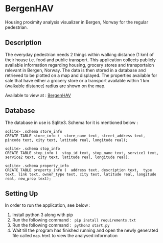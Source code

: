 # BergenHAV
Housing proximity analysis visualizer in Bergen, Norway for the regular pedestrian.

## Description
The everyday pedestrian needs 2 things within walking distance (1 km) of their house i.e. food and public transport. This application collects publicly available information regarding housing, grocery stores and transportaion relevant in Bergen, Norway. The data is then stored in a database and retrieved to be plotted on a map and displayed. The properties available for sale that have either a grocery store or a transport available within 1 km (walkable distance) radius are shown on the map.

Available to view at : [BergenHAV](https://ipsita-mishra.github.io/BergenHAV/)

## Database
The database in use is Sqlite3. Schema for it is mentioned below :
```
sqlite> .schema store_info
CREATE TABLE store_info (  store_name text, street_address text, pincode text, city text, latitude real, longitude real);

sqlite> .schema stop_info
CREATE TABLE stop_info (  stop_id text, stop_name text, service1 text, service2 text, city text, latitude real, longitude real);

sqlite> .schema property_info
CREATE TABLE property_info (  address text, description text,  type text, link text, owner_type text, city text, latitude real, longitude real, new_prop text);
```

## Setting Up

In order to run the application, see below :

1. Install python 3 along with pip
2. Run the following command : ``` pip install requirements.txt```
3. Run the following command : ``` python3 start.py```
4. Wait till the program has finished running and open the newly generated file called ``` map.html ``` to view the analysed information
